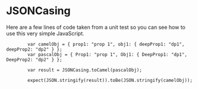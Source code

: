 JSONCasing
==========

Here are a few lines of code taken from a unit test so you can see how to use this very simple JavaScript.

            var camelObj = { prop1: "prop 1", obj1: { deepProp1: "dp1", deepProp2: "dp2" } };
            var pascalObj = { Prop1: "prop 1", Obj1: { DeepProp1: "dp1", DeepProp2: "dp2" } };
            
            var result = JSONCasing.toCamel(pascalObj);

            expect(JSON.stringify(result)).toBe(JSON.stringify(camelObj));
